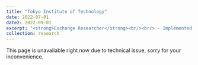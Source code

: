 ```yaml
---
title: "Tokyo Institute of Technology"
date: 2022-07-01
date2: 2022-09-01
excerpt: "<strong>Exchange Researcher</strong><br/><br/> - Implemented formation control and control barrier function (CBF) to synchronize drone swarm while interacting with human. <br/> - Developed a virtual reality interface using Unity to receive command execution from human operator’s hand movement and receive feedback visualization through a head-mounted display. <br/> - Conducted individual research project under the supervision of Assoc. Prof. Takeshi Hatanaka.<br/><br/> <img src='/images/projects_images/tokyo1.jpg'<br/> <img src='/images/projects_images/tokyo2.jpg'"
collection: research
---
```

This page is unavailable right now due to technical issue, sorry for your inconvenience.